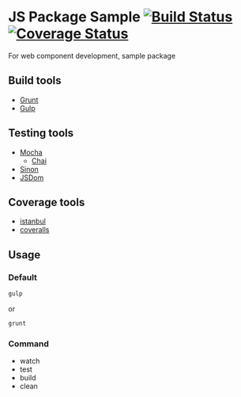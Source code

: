 # JS Package Sample [![Build Status](https://travis-ci.org/yupmin/js-package-sample.svg?branch=master)](https://travis-ci.org/yupmin/js-package-sample) [![Coverage Status](https://coveralls.io/repos/yupmin/js-package-sample/badge.svg?branch=master&service=github)](https://coveralls.io/github/yupmin/js-package-sample?branch=master)

For web component development, sample package

## Build tools
 - [Grunt](http://gruntjs.com/)
 - [Gulp](http://gulpjs.com/)

## Testing tools
 - [Mocha](https://mochajs.org/)
   - [Chai](http://chaijs.com/)
 - [Sinon](http://sinonjs.org/)
 - [JSDom](https://github.com/tmpvar/jsdom)

## Coverage tools
 - [istanbul](https://gotwarlost.github.io/istanbul/)
 - [coveralls](https://www.npmjs.com/package/coveralls.io)

## Usage

### Default

```bash
gulp
```
or
```bash
grunt
```
### Command
  - watch
  - test
  - build
  - clean
